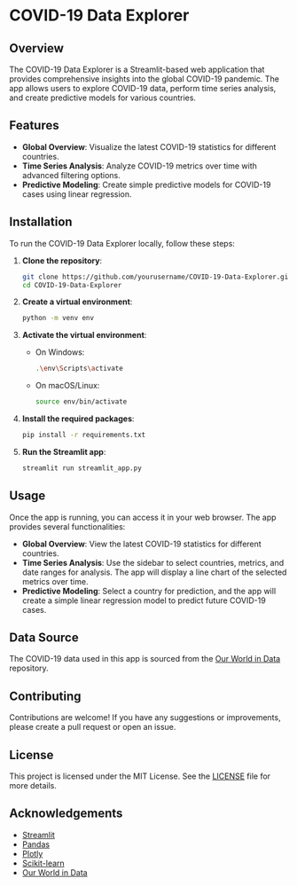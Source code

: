 # COVID-19 Data Explorer

## Overview
The COVID-19 Data Explorer is a Streamlit-based web application that provides comprehensive insights into the global COVID-19 pandemic. The app allows users to explore COVID-19 data, perform time series analysis, and create predictive models for various countries.

## Features
- **Global Overview**: Visualize the latest COVID-19 statistics for different countries.
- **Time Series Analysis**: Analyze COVID-19 metrics over time with advanced filtering options.
- **Predictive Modeling**: Create simple predictive models for COVID-19 cases using linear regression.

## Installation
To run the COVID-19 Data Explorer locally, follow these steps:

1. **Clone the repository**:
    ```sh
    git clone https://github.com/yourusername/COVID-19-Data-Explorer.git
    cd COVID-19-Data-Explorer
    ```

2. **Create a virtual environment**:
    ```sh
    python -m venv env
    ```

3. **Activate the virtual environment**:
    - On Windows:
        ```sh
        .\env\Scripts\activate
        ```
    - On macOS/Linux:
        ```sh
        source env/bin/activate
        ```

4. **Install the required packages**:
    ```sh
    pip install -r requirements.txt
    ```

5. **Run the Streamlit app**:
    ```sh
    streamlit run streamlit_app.py
    ```

## Usage
Once the app is running, you can access it in your web browser. The app provides several functionalities:

- **Global Overview**: View the latest COVID-19 statistics for different countries.
- **Time Series Analysis**: Use the sidebar to select countries, metrics, and date ranges for analysis. The app will display a line chart of the selected metrics over time.
- **Predictive Modeling**: Select a country for prediction, and the app will create a simple linear regression model to predict future COVID-19 cases.

## Data Source
The COVID-19 data used in this app is sourced from the [Our World in Data](https://github.com/owid/covid-19-data) repository.

## Contributing
Contributions are welcome! If you have any suggestions or improvements, please create a pull request or open an issue.

## License
This project is licensed under the MIT License. See the [LICENSE](http://_vscodecontentref_/0) file for more details.

## Acknowledgements
- [Streamlit](https://streamlit.io/)
- [Pandas](https://pandas.pydata.org/)
- [Plotly](https://plotly.com/)
- [Scikit-learn](https://scikit-learn.org/)
- [Our World in Data](https://ourworldindata.org/)
